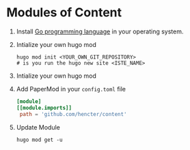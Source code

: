 # Modules of Content

1. Install [Go programming language](https://go.dev/doc/install "Download and install - The Go Programming Language") in your operating system.

2. Intialize your own hugo mod

   ```shell
   hugo mod init <YOUR_OWN_GIT_REPOSITORY>
   # is you run the hugo new site <ISTE_NAME>
   ```

3. Intialize your own hugo mod

4. Add PaperMod in your `config.toml` file

   ```toml
   [module]
   [[module.imports]]
    path = 'github.com/hencter/content'
   ```

5. Update Module

   ```shell
   hugo mod get -u
   ```
